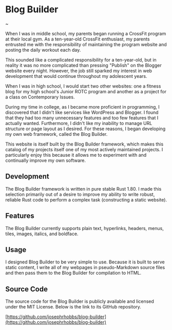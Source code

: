 # Blog Builder

~

When I was in middle school, my parents began running a CrossFit program at their local gym.  As a ten-year-old CrossFit enthusiast, my parents entrusted me with the responsibility of maintaining the program website and posting the daily workout each day.

This sounded like a complicated responsibility for a ten-year-old, but in reality it was no more complicated than pressing "Publish" on the Blogger website every night.  However, the job still sparked my interest in web development that would continue throughout my adolescent years.

When I was in high school, I would start two other websites: one a fitness blog for my high school's Junior ROTC program and another as a project for a class on Contemporary Issues.

During my time in college, as I became more proficient in programming, I discovered that I didn't like services like WordPress and Blogger.  I found that they had too many unnecessary features and too few features that I actually wanted.  Furthermore, I didn't like my inability to manage URL structure or page layout as I desired.  For these reasons, I began developing my own web framework, called the Blog Builder.

This website is itself built by the Blog Builder framework, which makes this catalog of my projects itself one of my most actively maintained projects.  I particularly enjoy this because it allows me to experiment with and continually improve my own software.

## Development

The Blog Builder framework is written in pure stable Rust 1.80.  I made this selection primarily out of a desire to improve my ability to write robust, reliable Rust code to perform a complex task (constructing a static website).

## Features

The Blog Builder currently supports plain text, hyperlinks, headers, menus, tiles, images, italics, and boldface.

## Usage

I designed Blog Builder to be very simple to use.  Because it is built to serve static content, I write all of my webpages in pseudo-Markdown source files and then pass them to the Blog Builder for compilation to HTML.

## Source Code

The source code for the Blog Builder is publicly available and licensed under the MIT License.  Below is the link to its GitHub repository.

[https://github.com/josephrhobbs/blog-builder](https://github.com/josephrhobbs/blog-builder)